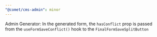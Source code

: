 ```yaml
---
"@comet/cms-admin": minor
---
```


Admin Generator: In the generated form, the `hasConflict` prop is passed from the `useFormSaveConflict()` hook to the `FinalFormSaveSplitButton`
